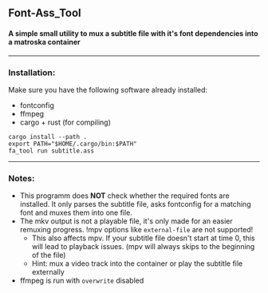 ## **Font-Ass_Tool**

#### A simple small utility to mux a subtitle file with it's font dependencies into a matroska container

___

### **Installation:**

Make sure you have the following software already installed:
+ fontconfig
+ ffmpeg
+ cargo + rust (for compiling)

```
cargo install --path .
export PATH="$HOME/.cargo/bin:$PATH"
fa_tool run subtitle.ass
```
___

### **Notes**:

+ This programm does **NOT** check whether the required fonts are installed.
It only parses the subtitle file, asks fontconfig for a matching font and muxes them into one file.
+ The mkv output is not a playable file, it's only made for an easier remuxing progress. !mpv options like `external-file` are not supported!
    * This also affects mpv. If your subtitle file doesn't start at time 0, this will lead to playback issues. (mpv will always skips to the beginning of the file)
    * Hint: mux a video track into the container or play the subtitle file externally
+ ffmpeg is run with `overwrite` disabled
